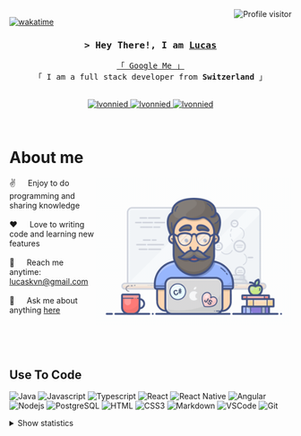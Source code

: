 <!--
<h2 align="center">
  Welcome to lvonnied World!
  <img src="https://media.giphy.com/media/hvRJCLFzcasrR4ia7z/giphy.gif" width="28">
</h2>
-->

<!--
<p align="center">
  <a href="https://github.com/lvonnied"><img src="https://readme-typing-svg.herokuapp.com/?lines=Self%20Taught%20Programmer;Front%20End%20Developer;1.5%2B%20years%20of%20coding%20experience;Always%20learning%20new%20things&center=true&width=380&height=45"></a>
</p>

 -->

<a href="https://komarev.com/ghpvc/?username=lvonnied">
  <img align="right" src="https://komarev.com/ghpvc/?username=lvonnied&label=Visitors&color=0e75b6&style=flat" alt="Profile visitor" />
</a>


[![wakatime](https://wakatime.com/badge/user/eebb3dd8-d9b2-40de-9b88-6fd6cac99dbc.svg)](https://wakatime.com/@eebb3dd8-d9b2-40de-9b88-6fd6cac99dbc)

<!-- Intro  -->
<h3 align="center">
        <samp>&gt; Hey There!, I am
                <b><a target="_blank" href="https://lvonnied.github.io">Lucas</a></b>
        </samp>
</h3>


<p align="center"> 
  <samp>
    <a href="https://www.google.com/search?q=Al+Siam">「 Google Me 」</a>
    <br>
    「 I am a full stack developer from <b>Switzerland</b> 」
    <br>
    <br>
  </samp>
</p>

<p align="center">
 <a href="https://lvonnied.github.io" target="blank">
  <img src="https://img.shields.io/badge/Website-DC143C?style=for-the-badge&logo=medium&logoColor=white" alt="lvonnied" />
 </a>
 <a href="https://linkedin.com/in/lucas-von-niederhäusern" target="_blank">
  <img src="https://img.shields.io/badge/LinkedIn-0077B5?style=for-the-badge&logo=linkedin&logoColor=white" alt="lvonnied"/>
 </a>
 <!-- <a href="https://dev.to/lvonnied" target="_blank">
  <img src="https://img.shields.io/badge/dev.to-0A0A0A?style=for-the-badge&logo=dev.to&logoColor=white" alt="lvonnied" />
 </a> -->
 <a href="https://instagram.com/blockierhaeusern" target="_blank">
  <img src="https://img.shields.io/badge/Instagram-fe4164?style=for-the-badge&logo=instagram&logoColor=white" alt="lvonnied" />
 </a> 
</p>
<br />

<!-- About Section -->
 # About me
 
<p>
 <img align="right" width="350" src="/assets/programmer.gif" alt="Coding gif" />
  
 ✌️ &emsp; Enjoy to do programming and sharing knowledge <br/><br/>
 ❤️ &emsp; Love to writing code and learning new features<br/><br/>
 📧 &emsp; Reach me anytime: lucaskvn@gmail.com<br/><br/>
 💬 &emsp; Ask me about anything [here](https://github.com/lvonnied/lvonnied/issues)

</p>

<br/>
<br/>
<br/>

## Use To Code


![Java](https://img.shields.io/badge/Java-ED8B00?style=for-the-badge&logo=openjdk&logoColor=white)
![Javascript](https://img.shields.io/badge/Javascript-F0DB4F?style=for-the-badge&labelColor=black&logo=javascript&logoColor=F0DB4F)
![Typescript](https://img.shields.io/badge/Typescript-007acc?style=for-the-badge&labelColor=black&logo=typescript&logoColor=007acc)
![React](https://img.shields.io/badge/-React-61DBFB?style=for-the-badge&labelColor=black&logo=react&logoColor=61DBFB)
![React Native](https://img.shields.io/badge/React_Native-20232A?style=for-the-badge&logo=react&logoColor=61DAFB)
![Angular](https://img.shields.io/badge/angular-%23DD0031.svg?style=for-the-badge&logo=angular&logoColor=white)
![Nodejs](https://img.shields.io/badge/Nodejs-3C873A?style=for-the-badge&labelColor=black&logo=node.js&logoColor=3C873)
![PostgreSQL](https://img.shields.io/badge/postgresql-4169e1?style=for-the-badge&logo=postgresql&logoColor=white)
![HTML](https://img.shields.io/badge/HTML5-E34F26?style=for-the-badge&logo=html5&logoColor=white)
![CSS3](https://img.shields.io/badge/CSS3-1572B6?style=for-the-badge&logo=css3&logoColor=white)
![Markdown](https://img.shields.io/badge/Markdown-000000?style=for-the-badge&logo=markdown&logoColor=white)
![VSCode](https://img.shields.io/badge/Visual_Studio-0078d7?style=for-the-badge&logo=visual%20studio&logoColor=white)
![Git](https://img.shields.io/badge/Git-F05032?style=for-the-badge&logo=git&logoColor=white)
<br/>

<!--
## Top Open Source -
[![iTasks](https://github-readme-stats.vercel.app/api/pin/?username=lvonnied&repo=itasks&border_color=7F3FBF&bg_color=0D1117&title_color=C9D1D9&text_color=8B949E&icon_color=7F3FBF)](https://github.com/lvonnied/itasks)
[![urFolio](https://github-readme-stats.vercel.app/api/pin/?username=lvonnied&repo=urfolio&border_color=7F3FBF&bg_color=0D1117&title_color=C9D1D9&text_color=8B949E&icon_color=7F3FBF)](https://github.com/lvonnied/urfolio)
[![Web Projects](https://github-readme-stats.vercel.app/api/pin/?username=lvonnied&repo=web-projects&border_color=7F3FBF&bg_color=0D1117&title_color=C9D1D9&text_color=8B949E&icon_color=7F3FBF)](https://github.com/lvonnied/web-projects)
[![lvonnied Readme](https://github-readme-stats.vercel.app/api/pin/?username=lvonnied&repo=lvonnied&border_color=7F3FBF&bg_color=0D1117&title_color=C9D1D9&text_color=8B949E&icon_color=7F3FBF)](https://github.com/lvonnied/lvonnied)


<p align="left">
  <a href="https://github.com/lvonnied?tab=repositories" target="_blank"><img alt="All Repositories" title="All Repositories" src="https://img.shields.io/badge/-All%20Repos-2962FF?style=for-the-badge&logo=koding&logoColor=white"/></a>
</p>
-->

<details>
    <summary>Show statistics</summary>
    <p align="center">
      <a href="https://github.com/lvonnied">
        <img src="https://github-readme-streak-stats.herokuapp.com/?user=lvonnied&theme=radical&border=7F3FBF&background=0D1117" alt="lvonnied's GitHub streak"/>
      </a>
    </p>

    <p align="center">
      <a href="https://github.com/lvonnied">
        <img src="https://github-profile-summary-cards.vercel.app/api/cards/profile-details?username=lvonnied&theme=radical" alt="lvonnied's GitHub Contribution"/>
      </a>
    </p>

    <a> 
        <a href="https://github.com/lvonnied"><img alt="lvonnied's Github Stats" src="https://denvercoder1-github-readme-stats.vercel.app/api?username=lvonnied&show_icons=true&count_private=true&theme=react&border_color=7F3FBF&bg_color=0D1117&title_color=F85D7F&icon_color=F8D866" height="192px" width="49.5%"/></a>
      <a href="https://github.com/lvonnied"><img alt="lvonnied's Top Languages" src="https://denvercoder1-github-readme-stats.vercel.app/api/top-langs/?username=lvonnied&langs_count=8&layout=compact&theme=react&border_color=7F3FBF&bg_color=0D1117&title_color=F85D7F&icon_color=F8D866" height="192px" width="49.5%"/></a>
      <br/>
    </a>


    ![Lucas Graph](https://github-readme-activity-graph.vercel.app/graph?username=lvonnied&custom_title=Al%20Siam's%20GitHub%20Activity%20Graph&bg_color=0D1117&color=7F3FBF&line=7F3FBF&point=7F3FBF&area_color=FFFFFF&title_color=FFFFFF&area=true)
</details>

